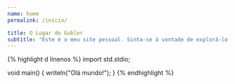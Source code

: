 ```yaml
---
name: home
permalink: /inicio/

title: O Lugar do Gubler
subtitle: "Este é o meu site pessoal. Sinta-se à vontade de explorá-lo! Siga os links encima para navegar a seções diferentes do site."
---
```

{% highlight d linenos %}
import std.stdio;

void main()
{
    writeln("Olá mundo!");
}
{% endhighlight %}